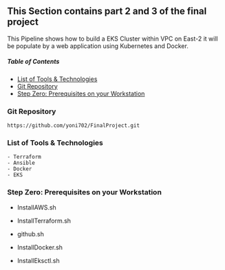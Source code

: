 ## This Section contains part 2 and 3 of the final project
This Pipeline shows how to build a EKS Cluster within VPC on East-2 
it will be populate by a web application using Kubernetes and Docker. 

##### Table of Contents
 * [List of Tools & Technologies](#Technologies)
 * [Git Repository](#Git)
 * [Step Zero: Prerequisites on your Workstation](#step-zero)

 ### Git Repository <a id="Git"></a>
    https://github.com/yoni702/FinalProject.git


 ### List of Tools & Technologies <a id="Technologies"></a>
    - Terraform
    - Ansible
    - Docker
    - EKS


 ### Step Zero: Prerequisites on your Workstation <a id="step-zero"></a>
 
  - InstallAWS.sh
  - InstallTerraform.sh
  - github.sh
  - InstallDocker.sh
  - InstallEksctl.sh


    ```

    ```